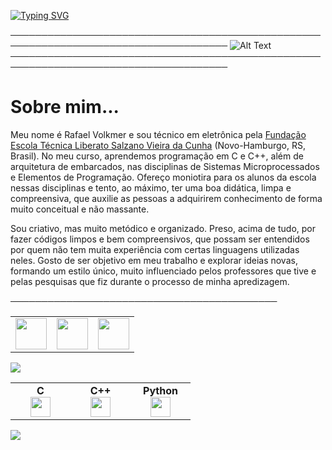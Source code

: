 [![Typing SVG](https://readme-typing-svg.demolab.com?font=Fira+Code&weight=900&size=48&duration=1500&pause=1000&color=1E9DE6&center=true&vCenter=true&multiline=true&width=1000&height=150&lines=Hello%2C+World!;I'm+Rafael+Volkmer)](https://git.io/typing-svg)

─────────────────────────────────────────────────────────────────────────────────────
![Alt Text](https://user-images.githubusercontent.com/74038190/241765440-80728820-e06b-4f96-9c9e-9df46f0cc0a5.gif)
─────────────────────────────────────────────────────────────────────────────────────
# Sobre mim...

Meu nome é Rafael Volkmer e sou técnico em eletrônica pela  [Fundação Escola Técnica Liberato Salzano Vieira da Cunha](https://www.liberato.com.br) (Novo-Hamburgo, RS, Brasil). No meu curso, aprendemos programação em C e C++, além de arquitetura de embarcados, nas disciplinas de Sistemas Microprocessados e Elementos de Programação. Ofereço moniotira para os alunos da escola nessas disciplinas e tento, ao máximo, ter uma boa didática, limpa e compreensiva, que auxilie as pessoas a adquirirem conhecimento de forma muito conceitual e não massante.

Sou criativo, mas muito metódico e organizado. Preso, acima de tudo, por fazer códigos limpos e bem compreensivos, que possam ser entendidos por quem não tem muita experiência com certas linguagens utilizadas neles. Gosto de ser objetivo em meu trabalho e explorar ideias novas, formando um estilo único, muito influenciado pelos professores que tive e pelas pesquisas que fiz durante o processo de minha apredizagem.

───────────────────────────────────────────
<table>
    <tbody>
        <tr>
            <td><a href="www.linkedin.com/in/rafael-volkmer-b7637922a">
            <img height="50" src="https://www.vectorlogo.zone/logos/linkedin/linkedin-ar21.svg" />
            </a></td>
            <td><a href="https://open.spotify.com/user/jj4ixeaxzhwtnqhio5xcg8cuq?si=195add63b677449f">
            <img height="50" src="https://www.vectorlogo.zone/logos/spotify/spotify-ar21.svg"/>
            </a></td>
            <td><a href="https://instagram.com/rafael.v.volkmer?igshid=MzNlNGNkZWQ4Mg==">
            <img height="50" src="https://www.vectorlogo.zone/logos/instagram/instagram-ar21.svg"/>
            </a></td>
        </tr>
    </tbody>
</table>
<img src="https://github-readme-stats.vercel.app/api?username=RafaelVVolkmer&show_icons=true&theme=dark"/> 
<table width="320px">
    <tbody>
        <tr valign="top">
            <td width="80px" align="center">
            <span><strong>C</strong></span><br>
            <img height="32px" src="https://cdn.jsdelivr.net/gh/devicons/devicon/icons/c/c-original.svg" />
            </td>
            <td width="80px" align="center">
            <span><strong>C++</strong></span><br>
            <img height="32" src="https://cdn.jsdelivr.net/gh/devicons/devicon/icons/cplusplus/cplusplus-original.svg" />
            </td>
            <td width="80px" align="center">
            <span><strong>Python</strong></span><br>
            <img height="32" src="https://cdn.jsdelivr.net/gh/devicons/devicon/icons/python/python-original.svg" />
            </td>
        </tr>
    </tbody>
</table>

<img src="https://github-readme-stats.vercel.app/api/top-langs?username=RafaelVVolkmer&layout=compact&theme=dark"/>
